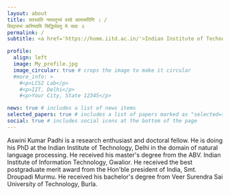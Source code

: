 ```yaml
---
layout: about
title: सरस्वति नमस्तुभ्यं वरदे कामरूपिणि । /
विद्यारम्भं करिष्यामि सिद्धिर्भवतु मे सदा ॥
permalink: /
subtitle: <a href='https://home.iitd.ac.in/'>Indian Institute of Technology</a>. New Delhi, India.

profile:
  align: left
  image: My_profile.jpg
  image_circular: true # crops the image to make it circular
  #more_info: >
    #<p>LCS2 Lab</p>
    #<p>IIT, Delhi</p>
    #<p>Your City, State 12345</p>

news: true # includes a list of news items
selected_papers: true # includes a list of papers marked as "selected={true}"
social: true # includes social icons at the bottom of the page
---
```


Aswini Kumar Padhi is a research enthusiast and doctoral fellow. He is doing his PhD at the Indian Institute of Technology, Delhi in the domain of natural language processing. He received his master's degree from the ABV. Indian Institute of Information Technology, Gwalior. He received the best postgraduate merit award from the Hon'ble president of India, Smt. Droupadi Murmu. He received his bachelor's degree from Veer Surendra Sai University of Technology, Burla.
